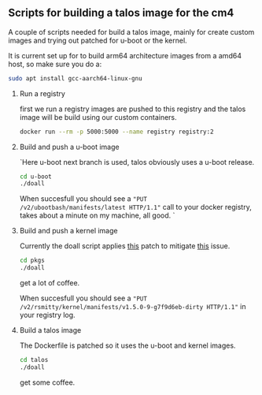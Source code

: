 ## Scripts for building a talos image for the cm4

A couple of scripts needed for build a talos image, mainly for create custom images and trying out patched for u-boot or the kernel.

It is current set up for to build arm64 architecture images from a amd64 host, so make sure you do a:

```bash
sudo apt install gcc-aarch64-linux-gnu
```

1) Run a registry

    first we run a registry images are pushed to this registry and the talos image will be build using our custom containers.

    ```bash
    docker run --rm -p 5000:5000 --name registry registry:2
    ```

2) Build and push a u-boot image

    `Here u-boot next branch is used, talos obviously uses a u-boot release.

    ```bash
    cd u-boot
    ./doall
    ```

    When succesfull you should see a 
    ```"PUT /v2/ubootbash/manifests/latest HTTP/1.1"```
    call to your docker registry, takes about a minute on my machine, all good.
`
3) Build and push a kernel image

    Currently the doall script applies [this](https://patchwork.kernel.org/project/linux-pci/patch/20230623144100.34196-3-james.quinlan@broadcom.com/) patch to mitigate [this](https://bugzilla.kernel.org/show_bug.cgi?id=217276) issue.

    ```bash
    cd pkgs
    ./doall
    ```

    get a lot of coffee.

    When succesfull you should see a ```"PUT /v2/rsmitty/kernel/manifests/v1.5.0-9-g7f9d6eb-dirty HTTP/1.1"``` in your registry log.

4) Build a talos image

    The Dockerfile is patched so it uses the u-boot and kernel images.

    ```bash
    cd talos
    ./doall
    ```

    get some coffee.

